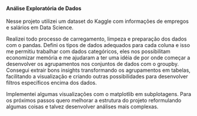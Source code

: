 #### Análise Exploratória de Dados
Nesse projeto utilizei um dataset do Kaggle com informações de empregos e salários em Data Science.

Realizei todo processo de carregamento, limpeza e preparação dos dados com o pandas. Defini os tipos de dados adequados para cada coluna e isso me permitiu trabalhar com dados categóricos, eles nos possibilitam economizar memória e me ajudaram a ter uma idéia de por onde começar a desenvolver os agrupamentos nos conjuntos de dados com o groupby. Consegui extrair bons insights transformando os agrupamentos em tabelas, facilitando a visualização e criando outras possibilidades para desenvolver filtros específicos encima dos dados.

Implementei algumas visualizações com o matplotlib em subplotagens. Para os próximos passos quero melhorar a estrutura do projeto reformulando algumas coisas e talvez desenvolver análises mais complexas.

